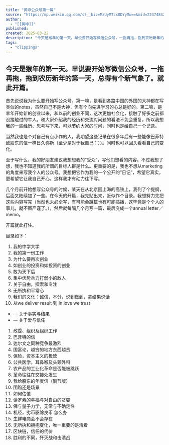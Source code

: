 ```yaml
---
title: "黄峥公众号第一篇"
source: "https://mp.weixin.qq.com/s?__biz=MzUyMTcxODYyMw==&mid=2247484226&idx=1&sn=cc6c7c518573bc099418e0dcec5fd252&chksm=f9d79d72cea01464b8baa8a237a1bac74451982c2147ea0abfb08100b3998d482d40b391b733&scene=21#wechat_redirect"
author:
  - "[[黄峥]]"
published:
created: 2025-03-22
description: "今天是猴年的第一天。早说要开始写微信公众号，一拖再拖，拖到农历新年的第一天，总得有个新气象了。就此开篇。首先"
tags:
  - "clippings"
---
```


## 今天是猴年的第一天。早说要开始写微信公众号，一拖再拖，拖到农历新年的第一天，总得有个新气象了。就此开篇。

首先说说我为什么要开始写公众号。第一嘛，是看到各路中国的外国的大神都在写类似的notes，虽然自己不是大神，但有个向先进学习的心总是好的。第二嘛，是羊年开始新的创业以来，和以前的创业不同，这次更加社会化，接触了好多之前都没接触过的牛人。和大家介绍我的经历和交流对问题的看法不免会重复，所以我想我的一些经历、思考写下来，可以节约大家的时间，同时也是给自己一个记录。

当然我也是个对自己有点小作的人，我期望这些记录在很多年后有一些能像巴菲特致股东的信一样日久弥新（至少是对于我自己：））。同时也可以回头看看自己的变化。

至于写什么，我的好朋友建议我想想我的”受众”，写他们想看的内容。不过我想了想，我也不知道我的所谓的目标人群是什么。更重要的是，我也不想从marketing的角度来写我个人的公众号。我想把它作为我的一个公开的”日记”，希望它真实，更希望它让我自己开心。这样我才有动力往下写。

几个月前开始想写公众号的时候，某天在从北京回上海的高铁上，我列了个提纲，后面又陆续加了一些。在今天的开篇，我先贴出来，近似作个目录。我想努力先把这些内容写完（当然也未必全写，有可能会跳篇也有可能插播，这毕竟是个个人的事儿，就不图严谨了。），然后就每隔几个月写一篇，最后变成一个annual letter／memo。

开篇就此打住。

目录如下：

1. 我的中学大学
2. 我的第一份工作
3. 为什么要再次创业
4. 如创业的投资和如投资的创业
5. 敢为天下后
6. 集中优势兵力打弱小的敌人
7. 关于自由，探索和专注
8. 无所执和平常心
9. 我们的文化：诚信，本分，说到做到，拿结果说话
10. 从we deliver result 到 In love we trust
- — 关于事实与结果
- — 关于爱与信任
1. 政委、组织及组织工作
2. 巴菲特的信
3. 达尔文之同种竞争最激烈
4. 国富论，越穷的地方东西越贵
5. 保险，资本主义的极致
6. 公共医学，耳鼻喉及头颈外科
7. 农产品的工业化革命是否能被跳跃
8. 革命往往在交接处发生
9. 我给股东的年度信（删节版）
10. 团购还是场景
11. 如何估值
12. 读罗素的幸福与对自由的贪婪
13. 佛与量子力学，无常与不确定性
14. 机经，劣币驱除良币 怎么办
15. 生鲜电商会不会存在
16. 无所执和拥抱变化，唯一重要的是活着
17. 区块链，信任的代价
18. 胜利的不同，歼灭战和击溃战